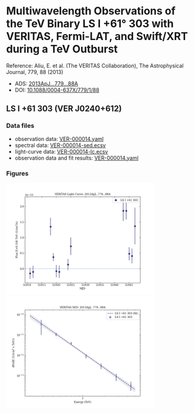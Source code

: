 # Multiwavelength Observations of the TeV Binary LS I +61° 303 with VERITAS, Fermi-LAT, and Swift/XRT during a TeV Outburst

Reference:
Aliu, E. et al. (The VERITAS Collaboration), The Astrophysical Journal, 779, 88 (2013)

- ADS: [2013ApJ...779...88A](http://adsabs.harvard.edu/abs/2013ApJ...779...88A)
- DOI: [10.1088/0004-637X/779/1/88](https://doi.org/10.1088/0004-637X/779/1/88)

## LS I +61 303 (VER J0240+612)
### Data files

- observation data: [VER-000014.yaml](VER-000014.yaml)
- spectral data: [VER-000014-sed.ecsv](VER-000014-sed.ecsv)
- light-curve data: [VER-000014-lc.ecsv](VER-000014-lc.ecsv)
- observation data and fit results: [VER-000014.yaml](VER-000014.yaml)


### Figures

<img src="figures/2013ApJ...779...88A-VER-14-1-lc.png" alt="drawing" width="400"/>
<img src="figures/2013ApJ...779...88A-VER-14-1-sed.png" alt="drawing" width="400"/>

